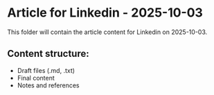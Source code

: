 # Article for Linkedin - 2025-10-03

This folder will contain the article content for Linkedin on 2025-10-03.

## Content structure:
- Draft files (.md, .txt)
- Final content
- Notes and references
